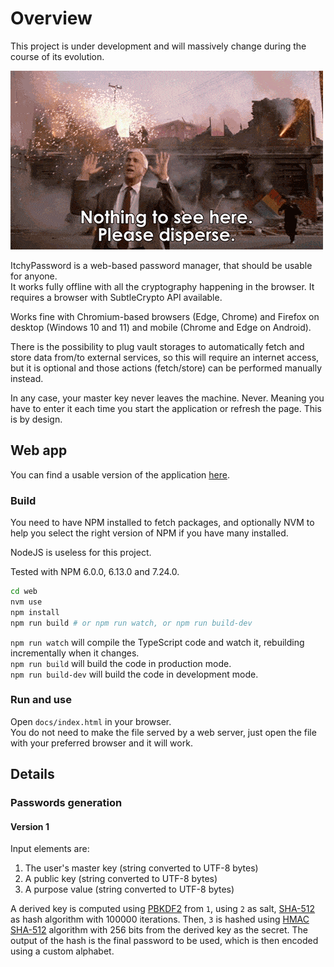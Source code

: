 # Overview

This project is under development and will massively change during the course of its evolution.

![](nothing-to-see-here.gif)

ItchyPassword is a web-based password manager, that should be usable for anyone.<br/>
It works fully offline with all the cryptography happening in the browser. It requires a browser with SubtleCrypto API available.

Works fine with Chromium-based browsers (Edge, Chrome) and Firefox on desktop (Windows 10 and 11) and mobile (Chrome and Edge on Android).

There is the possibility to plug vault storages to automatically fetch and store data from/to external services, so this will require an internet access, but it is optional and those actions (fetch/store) can be performed manually instead.

In any case, your master key never leaves the machine. Never. Meaning you have to enter it each time you start the application or refresh the page. This is by design.

## Web app

You can find a usable version of the application [here](https://tanukisharp.github.io/ItchyPassword).

### Build

You need to have NPM installed to fetch packages, and optionally NVM to help you select the right version of NPM if you have many installed.

NodeJS is useless for this project.

Tested with NPM 6.0.0, 6.13.0 and 7.24.0.

```sh
cd web
nvm use
npm install
npm run build # or npm run watch, or npm run build-dev
```

`npm run watch` will compile the TypeScript code and watch it, rebuilding incrementally when it changes.<br/>
`npm run build` will build the code in production mode.<br/>
`npm run build-dev` will build the code in development mode.<br/>

### Run and use

Open `docs/index.html` in your browser.<br/>
You do not need to make the file served by a web server, just open the file with your preferred browser and it will work.

## Details

### Passwords generation

#### Version 1

Input elements are:

1. The user's master key (string converted to UTF-8 bytes)
2. A public key (string converted to UTF-8 bytes)
3. A purpose value (string converted to UTF-8 bytes)

A derived key is computed using [PBKDF2] from `1`, using `2` as salt, [SHA-512] as hash algorithm with 100000 iterations.
Then, `3` is hashed using [HMAC] [SHA-512] algorithm with 256 bits from the derived key as the secret.
The output of the hash is the final password to be used, which is then encoded using a custom alphabet.

[HMAC]: https://en.wikipedia.org/wiki/HMAC
[SHA-512]: https://en.wikipedia.org/wiki/SHA-2
[PBKDF2]: https://en.wikipedia.org/wiki/PBKDF2

